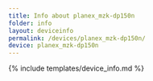 ```yaml
---
title: Info about planex_mzk-dp150n
folder: info
layout: deviceinfo
permalink: /devices/planex_mzk-dp150n/
device: planex_mzk-dp150n
---
```

{% include templates/device_info.md %}
